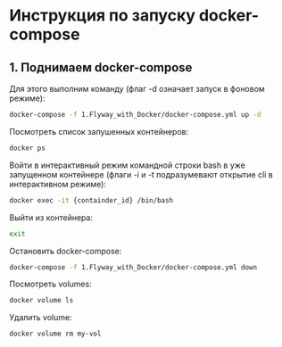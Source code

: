 # Инструкция по запуску docker-compose

## 1. Поднимаем docker-compose

Для этого выполним команду (флаг -d означает запуск в фоновом режиме):
```bash
docker-compose -f 1.Flyway_with_Docker/docker-compose.yml up -d
```

Посмотреть список запушенных контейнеров:

```bash
docker ps 
```

Войти в интерактивный режим командной строки bash в уже запущенном контейнере 
(флаги -i и -t подразумевают открытие cli в интерактивном режиме):

```bash
docker exec -it {containder_id} /bin/bash
```

Выйти из контейнера:

```bash
exit 
```

Остановить docker-compose:

```bash
docker-compose -f 1.Flyway_with_Docker/docker-compose.yml down
```

Посмотреть volumes:

```bash
docker volume ls 
```

Удалить volume:
```bash
docker volume rm my-vol
```
